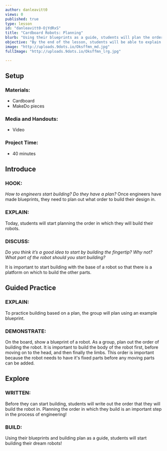 ```yaml
---
author: danleavitt0
views: 0
published: true
type: lesson
id: "danleavitt0-OjYdRxS"
title: "Cardboard Robots: Planning"
blurb: "Using their blueprints as a guide, students will plan the order in which they build their robot, and then begin the process of building it."
objective: "By the end of the lesson, students will be able to explain the importance of a building plan , and create a building plan based on their blueprints."
image: "http://uploads.9dots.io/Oksffmn_md.jpg"
fullImage: "http://uploads.9dots.io/Oksffmn_lrg.jpg"

---
```


## Setup

### Materials:

- Cardboard
- MakeDo pieces

### Media and Handouts:

- Video

### Project Time:

- 40 minutes

## Introduce

### HOOK: 
_How to engineers start building?  Do they have a plan?_
Once engineers have made blueprints, they need to plan out what order to build their design in.


### EXPLAIN:
Today, students will start planning the order in which they will build their robots.

### DISCUSS:
_Do you think it’s a good idea to start by building the fingertip?  Why not?  What part of the robot should you start building?_

It is important to start building with the base of a robot so that 
there is a platform on which to build the other parts.

## Guided Practice

### EXPLAIN:
To practice building based on a plan, the group will plan using an example blueprint.

### DEMONSTRATE:
On the board, show a blueprint of a robot. As a group, plan out the order of building the robot. It is important to build the body of the robot first, before moving on to the head, and then finally the limbs. This order is important because the robot needs to have it's fixed parts before any moving parts can be added.

## Explore

### WRITTEN:
Before they can start building, students will write out the order that they will build the robot in. Planning the order in which they build is an important step in the process of engineering!

### BUILD:
Using their blueprints and building plan as a guide, students will start building their dream robots!
